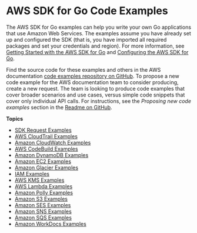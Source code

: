 # AWS SDK for Go Code Examples<a name="common-examples"></a>

The AWS SDK for Go examples can help you write your own Go applications that use Amazon Web Services\. The examples assume you have already set up and configured the SDK \(that is, you have imported all required packages and set your credentials and region\)\. For more information, see [Getting Started with the AWS SDK for Go](setting-up.md) and [Configuring the AWS SDK for Go](configuring-sdk.md)\.

Find the source code for these examples and others in the AWS documentation [code examples repository on GitHub](https://github.com/awsdocs/aws-doc-sdk-examples)\. To propose a new code example for the AWS documentation team to consider producing, create a new request\. The team is looking to produce code examples that cover broader scenarios and use cases, versus simple code snippets that cover only individual API calls\. For instructions, see the *Proposing new code examples* section in the [Readme on GitHub](https://github.com/awsdocs/aws-doc-sdk-examples)\.

**Topics**
+ [SDK Request Examples](using-requests-with-go-sdk.md)
+ [AWS CloudTrail Examples](using-cloudtrail-with-go-sdk.md)
+ [Amazon CloudWatch Examples](using-cloudwatch-with-go-sdk.md)
+ [AWS CodeBuild Examples](using-cb-with-go-sdk.md)
+ [Amazon DynamoDB Examples](using-dynamodb-with-go-sdk.md)
+ [Amazon EC2 Examples](using-ec2-with-go-sdk.md)
+ [Amazon Glacier Examples](using-glacier-with-go-sdk.md)
+ [IAM Examples](using-iam-with-go-sdk.md)
+ [AWS KMS Examples](using-kms-with-go-sdk.md)
+ [AWS Lambda Examples](using-lambda-with-go-sdk.md)
+ [Amazon Polly Examples](using-polly-with-go-sdk.md)
+ [Amazon S3 Examples](using-s3-with-go-sdk.md)
+ [Amazon SES Examples](using-ses-with-go-sdk.md)
+ [Amazon SNS Examples](using-sns-with-go-sdk.md)
+ [Amazon SQS Examples](using-sqs-with-go-sdk.md)
+ [Amazon WorkDocs Examples](using-wd-with-go-sdk.md)